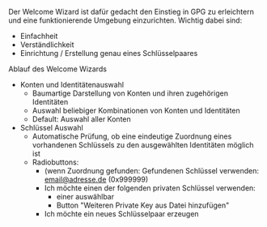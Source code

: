 Der Welcome Wizard ist dafür gedacht den Einstieg in GPG zu erleichtern und eine funktionierende Umgebung einzurichten.
Wichtig dabei sind:

* Einfachheit
* Verständlichkeit
* Einrichtung / Erstellung genau eines Schlüsselpaares

Ablauf des Welcome Wizards

* Konten und Identitätenauswahl
    * Baumartige Darstellung von Konten und ihren zugehörigen Identitäten
    * Auswahl beliebiger Kombinationen von Konten und Identitäten
    * Default: Auswahl aller Konten
* Schlüssel Auswahl
    * Automatische Prüfung, ob eine eindeutige Zuordnung eines vorhandenen Schlüssels zu den ausgewählten Identitäten möglich ist
    * Radiobuttons:
        * (wenn Zuordnung gefunden: Gefundenen Schlüssel verwenden: email@adresse.de (0x999999)
        * Ich möchte einen der folgenden privaten Schlüssel verwenden:
            * einer auswählbar
            * Button "Weiteren Private Key aus Datei hinzufügen" 
        * Ich möchte ein neues Schlüsselpaar erzeugen